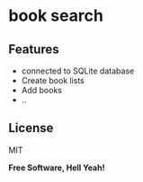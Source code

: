 # book search

## Features

- connected to SQLite database
- Create book lists
- Add books
- ..

## License

MIT

**Free Software, Hell Yeah!**


  
